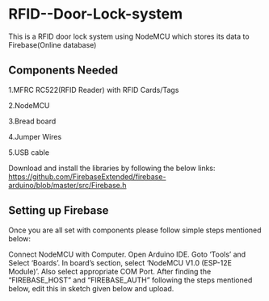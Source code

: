 # RFID--Door-Lock-system
This is a RFID door lock system using NodeMCU which stores its data to Firebase(Online database) 
## Components Needed
1.MFRC RC522(RFID Reader) with RFID Cards/Tags

2.NodeMCU

3.Bread board

4.Jumper Wires

5.USB cable

Download and install the libraries by following the below links:
https://github.com/FirebaseExtended/firebase-arduino/blob/master/src/Firebase.h

## Setting up Firebase
Once you are all set with components please follow simple steps mentioned below:

Connect NodeMCU with Computer.
Open Arduino IDE.
Goto ‘Tools’ and Select ‘Boards’.
In board’s section, select ‘NodeMCU V1.0 (ESP-12E Module)’.
Also select appropriate COM Port.
After finding the “FIREBASE_HOST” and “FIREBASE_AUTH” following the steps mentioned below, edit this in sketch given below and upload.
